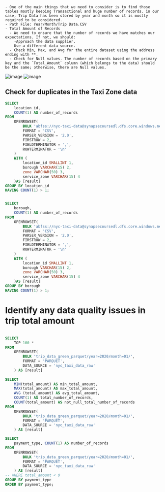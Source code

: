
    - One of the main things that we need to consider is to find those tables mostly keeping Transactional and huge number of records. in our case, Trip Data has been stored by year and month so it is mostly required to be considered.
    - Path File: Year/Month/Trip Data.CSV
    - Total Amount of Records
      - We need to ensure that the number of records we have matches our expectations. If not, we should:
        -Approach the data supplier.
        Use a different data source.
      - Check Min, Max, and Avg for the entire dataset using the address ending with **.
      - Check for Null values. The number of records based on the primary key and the `Total_Amount` column (which belongs to the data) should be the same; otherwise, there are Null values.
![image](https://github.com/user-attachments/assets/e66c8cf4-7d9c-4a57-ade7-e60dc96a4f99)
![image](https://github.com/user-attachments/assets/f2695c07-49de-44a9-8fa6-8747546f210c)

## Check for duplicates in the Taxi Zone data

````sql
SELECT
    location_id,
    COUNT(1) AS number_of_records
FROM
    OPENROWSET(
        BULK 'abfss://nyc-taxi-data@synapsecoursedl.dfs.core.windows.net/raw/taxi_zone.csv',
        FORMAT = 'CSV',
        PARSER_VERSION = '2.0',
        FIRSTROW = 2,
        FIELDTERMINATOR = ',',
        ROWTERMINATOR = '\n'
    ) 
    WITH (
        location_id SMALLINT 1,
        borough VARCHAR(15) 2,
        zone VARCHAR(50) 3,
        service_zone VARCHAR(15) 4
    )AS [result]
GROUP BY location_id
HAVING COUNT(1) > 1;


SELECT
    borough,
    COUNT(1) AS number_of_records
FROM
    OPENROWSET(
        BULK 'abfss://nyc-taxi-data@synapsecoursedl.dfs.core.windows.net/raw/taxi_zone.csv',
        FORMAT = 'CSV',
        PARSER_VERSION = '2.0',
        FIRSTROW = 2,
        FIELDTERMINATOR = ',',
        ROWTERMINATOR = '\n'
    ) 
    WITH (
        location_id SMALLINT 1,
        borough VARCHAR(15) 2,
        zone VARCHAR(50) 3,
        service_zone VARCHAR(15) 4
    )AS [result]
GROUP BY borough
HAVING COUNT(1) > 1;

`````

# Identify any data quality issues in trip total amount
`````sql

SELECT
    TOP 100 *
FROM
    OPENROWSET(
        BULK 'trip_data_green_parquet/year=2020/month=01/',
        FORMAT = 'PARQUET',
        DATA_SOURCE = 'nyc_taxi_data_raw'
    ) AS [result]    
  
SELECT
    MIN(total_amount) AS min_total_amount,
    MAX(total_amount) AS max_total_amount,
    AVG (total_amount) AS avg_total_amount,
    COUNT(1) AS total_number_of_records,
    COUNT(total_amount) AS not_null_total_number_of_records
FROM
    OPENROWSET(
        BULK 'trip_data_green_parquet/year=2020/month=01/',
        FORMAT = 'PARQUET',
        DATA_SOURCE = 'nyc_taxi_data_raw'
    ) AS [result]  

SELECT
    payment_type, COUNT(1) AS number_of_records
FROM
    OPENROWSET(
        BULK 'trip_data_green_parquet/year=2020/month=01/',
        FORMAT = 'PARQUET',
        DATA_SOURCE = 'nyc_taxi_data_raw'
    ) AS [result] 
-- WHERE total_amount < 0 
GROUP BY payment_type
ORDER BY payment_type;




